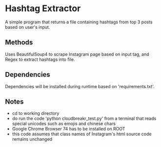 # Hashtag Extractor
A simple program that returns a file containing hashtags from top 3 posts based on user's input.

## Methods
Uses BeautifulSoup4 to scrape Instagram page based on input tag, and Regex to extract hashtags into file.

## Dependencies
Dependencies will be installed during runtime based on 'requirements.txt'.

## Notes
* cd to working directory
* do run the code 'python cloudbreakr_test.py' from a terminal that reads special unicodes such as emojis and chinese chars
* Google Chrome Browser 74 has to be installed on ROOT
* this code assumes that class names of Instagram's html source code remains unchanged
